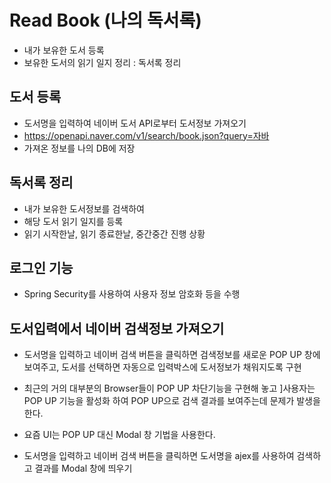 # Read Book (나의 독서록)
* 내가 보유한 도서 등록
* 보유한 도서의 읽기 일지 정리 : 독서록 정리

## 도서 등록
* 도서명을 입력하여 네이버 도서 API로부터 도서정보 가져오기
* https://openapi.naver.com/v1/search/book.json?query=자바
* 가져온 정보를 나의 DB에 저장

## 독서록 정리
* 내가 보유한 도서정보를 검색하여
* 해당 도서 읽기 일지를 등록
* 읽기 시작한날, 읽기 종료한날, 중간중간 진행 상황

## 로그인 기능
* Spring Security를 사용하여 사용자 정보 암호화 등을 수행

## 도서입력에서 네이버 검색정보 가져오기
* 도서명을 입력하고 네이버 검색 버튼을 클릭하면
검색정보를 새로운 POP UP 창에 보여주고, 도서를 선택하면 자동으로 입력박스에 
도서정보가 채워지도록 구현
* 최근의 거의 대부분의 Browser들이 POP UP 차단기능을 구현해 놓고
]사용자는 POP UP 기능을 활성화 하여 POP UP으로 검색 결과를 보여주는데
문제가 발생을 한다.
* 요즘 UI는 POP UP 대신 Modal 창 기법을 사용한다.

* 도서명을 입력하고 네이버 검색 버튼을 클릭하면
도서명을 ajex를 사용하여 검색하고 결과를 Modal 창에 띄우기